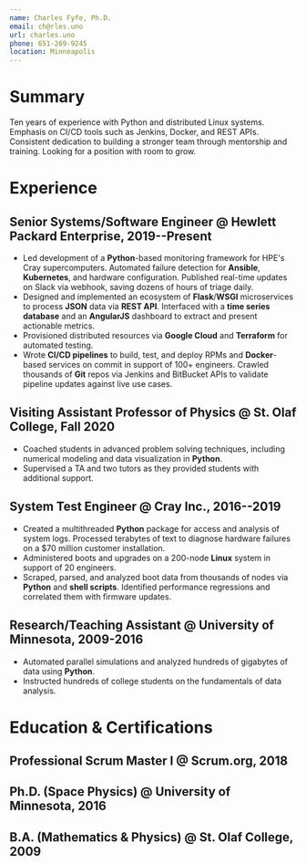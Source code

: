 ```yaml
---
name: Charles Fyfe, Ph.D.
email: ch@rles.uno
url: charles.uno
phone: 651-269-9245
location: Minneapolis
---
```


# Summary

Ten years of experience with Python and distributed Linux systems.
Emphasis on CI/CD tools such as Jenkins, Docker, and REST APIs.
Consistent dedication to building a stronger team through mentorship and training.
Looking for a position with room to grow.

<!---


TODO: "at scale"
TODO: OpenStack
TODO: "cloud"


stolaf: coached
onboarding: trained. workload management
no interns

hundreds of students! problem solving, error analysis, data analysis, scientific writing/communication
mentoring across roles and institutions.
Ten years automation and analysis in Python.
Fluent in Linux and shell scripting.
Emphasis on CI/CD tools such as Jenkins, Docker, and REST APIs.
Comfortable mentoring interns, onboarding employees, and evangelizing new technologies.
Automate away tedious and error-prone manual steps.
students, interns, and junior engineers.
-->

# Experience

## Senior Systems/Software Engineer @ Hewlett Packard Enterprise, 2019--Present

- Led development of a **Python**-based monitoring framework for HPE's Cray supercomputers. Automated failure detection for **Ansible**, **Kubernetes**, and hardware configuration. Published real-time updates on Slack via webhook, saving dozens of hours of triage daily.
- Designed and implemented an ecosystem of **Flask**/**WSGI** microservices to process **JSON** data via **REST API**. Interfaced with a **time series database** and an **AngularJS** dashboard to extract and present actionable metrics.
- Provisioned distributed resources via **Google Cloud** and **Terraform** for automated testing.
- Wrote **CI/CD pipelines** to build, test, and deploy RPMs and **Docker**-based services on commit in support of 100+ engineers. Crawled thousands of **Git** repos via Jenkins and BitBucket APIs to validate pipeline updates against live use cases.

<!---


 for aggregation


nterfaced with a **time series database** to aggregate build, test, and deployment documents. Extracted actionable metrics for developer, product owner, and VP use cases.

- Mentored a junior developers as they steered functionality into production.
- Created a **Groovy** pipeline to deploy **Docker**-based microservices on each **Git** commit. Enabled rapid iteration in a tightly-coupled ecosystem by aligning interfaces to industry best practices.

- Wrote a **CI/CD pipeline** to build, test, and distribute RPMs on commit in support of 100+ engineers.
- Crawled **Jenkins** via **REST API** to monitor the health of 6 products across 27 supercomputers. Aggregated metrics onto an **nginx**/**WSGI** dashboard accessed hundreds of times daily.
- Prototyped a pipeline to dynamically provision a virtual supercomputer-like resource on commit for automated testing. **Google Cloud**
- Refactored code to eliminate security risks. Wrote code that would work in an air-gapped system with no network access.
- Created a **Bash**/**Python** framework to automate testing on **Linux** supercomputers. Supported three development teams as they moved from quarterly release testing to continuous testing.
- Automated deployment of **Docker**-based services, including an **ELK** database and a **WSGI** dashboard. Enabled my team to iterate over dozens of commits per day in production-like environments.
- Mentored two interns, one of whom was hired full-time after graduation.
- Presented the Shasta test paradigm to an audience of 100+ engineers. Secured VP buy-in and followed up on concerns.
- Crawled thousands of repos via BitBucket's **REST API**. Validated pipeline changes against live use cases to avoid disrupting product streams
- Demonstrated pipeline best practices with an annotated end-to-end example: a **REST API** written in **Go**, wrapped in a **Docker** container, and deployed to **Kubernetes** via **Ansible**.
-->

## Visiting Assistant Professor of Physics @ St. Olaf College, Fall 2020

- Coached students in advanced problem solving techniques, including numerical modeling and data visualization in **Python**.
- Supervised a TA and two tutors as they provided students with additional support.

<!---
- Drove positive student outcomes in the midst of a global crisis. Iterated over teaching tools and re-prioritized curriculum to suit remote learning.
- Balanced lecture, group work, and one-on-one meetings to ensure each student's grasp of core concepts.
- Delegated one-on-one support (in part) to two TAs to ensure each student's grasp of core concepts.
- directed students to on-campus resources for health and support
- Coordinated the efforts of a TA and two tutors to ensure each student's grasp of core concepts.
- unconventional/creative assignments, not just problems.
- Managed a TA and two tutors
- Balanced group work and one-on-one support to ensure mastery of each core concept.
- Pivoted unexpectedly from in-person to remote learning. Re-prioritized curriculum and iterated over teaching tools.
-->

## System Test Engineer @ Cray Inc., 2016--2019

- Created a multithreaded **Python** package for access and analysis of system logs. Processed terabytes of text to diagnose hardware failures on a $70 million customer installation.
- Administered boots and upgrades on a 200-node **Linux** system in support of 20 engineers.
- Scraped, parsed, and analyzed boot data from thousands of nodes via **Python** and **shell scripts**. Identified performance regressions and correlated them with firmware updates.

<!---

- Developed educational materials to onboard dozens of new employees.

- Trained dozens of employees to use Cray supercomputers and workload managers.

- Mentored two interns. Recommended one of them for a full-time position after graduation.
- Launched **Jenkins** pipelines via **REST API**. Throttled jobs automatically to ensure the stability of the skunkworks build server.
- Centralized access and analysis of supercomputer log files via a multithreaded **Python** package. Processed terabytes of text to diagnose hardware failures on a $70 million customer installation.
- Developed an object-oriented **Python** library for control and testing of the Cray XC liquid cooling system. Averted emergency reboots, thermal throttling, and tens of thousands of dollars in wasted power.
- we were doing Jenkins on a skunkworks server before anyone else at Cray!
Cori: 12k nodes, $70M
- Deployed an automated **Python** harness to run nightly tests against Cray's performance analysis tools. Filed detailed bugs against Cray, Gnu, and Intel compilers.
-->

<!---
## Volunteer Powerlifting Coach @ Special Olympics Minnesota, 2018--2020

- Adapted coaching strategies to each athlete's physical abilities and communication skills.

- Coordinated warm-ups, meals, and parent concerns during full-day Area and State meets.
- Worked with 20 athletes aged 16 to 60 to improve health, strength, and confidence.
- incremental progress
-->

## Research/Teaching Assistant @ University of Minnesota, 2009-2016

- Automated parallel simulations and analyzed hundreds of gigabytes of data using **Python**.
- Instructed hundreds of college students on the fundamentals of data analysis.

<!---
- Optimized an electromagnetic wave model in parallel **Fortran**.
- Tutored at-risk students individually, improving their performance by a full letter grade or more.
- Coordinated between professors, teaching assistants, and tutors as Head TA.
- Visualized data with **Matplotlib** to share via posters, papers, and workshops.
- Considered anomalous ring current activity as a novel driving mechanism
- automated job launch and data analysis in python
- Communicated detailed concepts to audiences with varied technical backgrounds.
- Coached new team members to improve student outcomes.
-->


<!---
## Shop Volunteer @ Science Museum of Minnesota, 2018-2020

- Developed microcontroller applications in **Python** and **C++** for use in museum exhibits.
- Soldering, exhibit assembly.
-->



<!---
charles.uno, including the Docker setup
MTG modeling

-->


# Education \& Certifications

## Professional Scrum Master I @ Scrum.org, 2018

## Ph.D. (Space Physics) @ University of Minnesota, 2016
<!---
- Burlaga/Arctowski Medal Fellow
-->

## B.A. (Mathematics \& Physics) @ St. Olaf College, 2009
<!---
- Distinction in Mathematics, Distinction in Physics, Magna Cum Laude
-->
